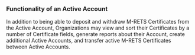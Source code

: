### Functionality of an Active Account

In addition to being able to deposit and withdraw M-RETS Certificates from the Active Account, Organizations may view and sort their Certificates by a number of Certificate fields, generate reports about their Account, create additional Active Accounts, and transfer active M-RETS Certificates between Active Accounts.
